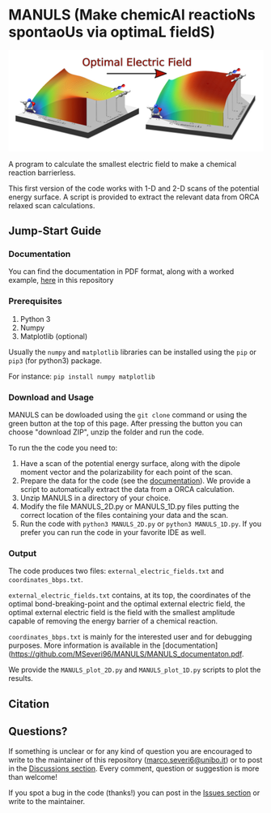 # MANULS (Make chemicAl reactioNs spontaoUs via optimaL fieldS)


<div align="center">
<img src="./MANULS_logo_small.png" alt="MANULS_logo" width="1500">
</div>


A program to calculate the smallest electric field to make a chemical reaction barrierless.

This first version of the code works with 1-D and  2-D scans of the potential energy surface. A script is provided to extract the relevant data from ORCA relaxed scan calculations.

## Jump-Start Guide 

### Documentation

You can find the documentation in PDF format, along with a worked example, [here](https://github.com/MSeveri96/MANULS/MANULS_documentaton.pdf) in this repository 

### Prerequisites

1. Python 3
2. Numpy
3. Matplotlib (optional)

Usually the `numpy` and `matplotlib` libraries can be installed using the `pip` or `pip3` (for python3) package. 

For instance: `pip install numpy matplotlib`

### Download and Usage

MANULS can be dowloaded using the `git clone` command or using the green button at the top of this page. After pressing the button you can choose "download ZIP", unzip the folder and run the code.

To run the the code you need to:
1. Have a scan of the potential energy surface, along with the dipole moment vector and the polarizability for each point of the scan.
2. Prepare the data for the code (see the [documentation](https://github.com/MSeveri96/MANULS/MANULS_documentaton.pdf)). We provide a script to automatically extract the data from a ORCA calculation.
3. Unzip MANULS in a directory of your choice.
4. Modify the file MANULS_2D.py or MANULS_1D.py files putting the correct location of the files containing your data and the scan.
5. Run the code with `python3 MANULS_2D.py` or `python3 MANULS_1D.py`. If you prefer you can run the code in your favorite IDE as well.

### Output
 
 The code produces two files: `external_electric_fields.txt` and `coordinates_bbps.txt`.
 
`external_electric_fields.txt` contains, at its top, the coordinates of the optimal bond-breaking-point and the optimal external electric field, the optimal external electric field is the field with the smallest amplitude capable of removing the energy barrier of a chemical reaction.
 
`coordinates_bbps.txt` is mainly for the interested user and for debugging purposes. More information is available in the [documentation](https://github.com/MSeveri96/MANULS/MANULS_documentaton.pdf.

We provide the `MANULS_plot_2D.py` and `MANULS_plot_1D.py` scripts to plot the results.
 
 

## Citation

## Questions?

If something is unclear or for any kind of question you are encouraged to write to the maintainer of this repository (marco.severi6@unibo.it) or to post in the [Discussions section](https://github.com/MSeveri96/PALLAS/discussions). Every comment, question or suggestion is more than welcome!

If you spot a bug in the code (thanks!) you can post in the [Issues section](https://github.com/MSeveri96/PALLAS/issues) or write to the maintainer.
